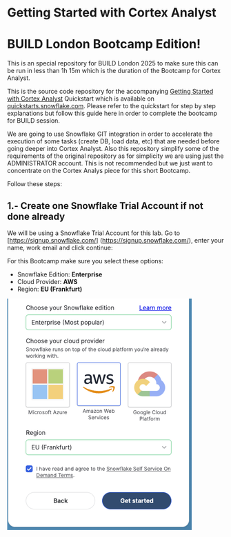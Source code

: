 # Getting Started with Cortex Analyst
# BUILD London Bootcamp Edition!

This is an special repository for BUILD London 2025 to make sure this can be run in less than 1h 15m which is the duration of the Bootcamp for Cortex Analyst. 

This is the source code repository for the accompanying [Getting Started with Cortex Analyst](https://quickstarts.snowflake.com/guide/getting_started_with_cortex_analyst/index.html) Quickstart which is available on [quickstarts.snowflake.com](https://quickstarts.snowflake.com). Please refer to the quickstart for step by step explanations but follow this guide here in order to complete the bootcamp for BUILD session.

We are going to use Snowflake GIT integration in order to accelerate the execution of some tasks (create DB, load data, etc) that are needed before going deeper into Cortex Analyst. Also this repository simplify some of the requirements of the original repository as for simplicity we are using just the ADMINISTRATOR account. This is not recommended but we just want to concentrate on the Cortex Analys piece for this short Bootcamp.

Follow these steps:

## 1.- Create one Snowflake Trial Account if not done already

We will be using a Snowflake Trial Account for this lab. Go to [https://signup.snowflake.com/] (https://signup.snowflake.com/), enter your name, work email and click continue:

For this Bootcamp make sure you select these options:
- Snowflake Edition: <b>Enterprise</b>
- Cloud Provider: <b>AWS</b>
- Region: <b>EU (Frankfurt)</b>

![image](img/trial_account.png)




